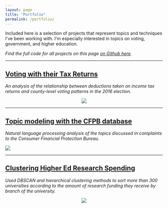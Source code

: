 ```yaml
---
layout: page
title: "Portfolio"
permalink: /portfolio/
---
```

Included here is a selection of projects that represent topics and techniques I've been working with. I'm especially interested in topics on voting, government, and higher education.   

*Find the full code for all projects on this page [on Github here](https://github.com/austinbrian/portfolio).*

---
## [Voting with their Tax Returns](../tax_votes)   
*An analysis of the relationship between deductions taken on income tax returns and county-level voting patterns in the 2016 election.*    

<p align="center">
  <img src="../images/agi_pp_vs_clinton.png"></p>

----

## [Topic modeling with the CFPB database](../cfpb_topic_modeling)
*Natural language processing analysis of the topics discussed in complaints to the Consumer Financial Protection Bureau.*

<span align="center">
  <img src="../images/all_complaints_line.png">
</span>

---
## [Clustering Higher Ed Research Spending](http://nbviewer.jupyter.org/github/austinbrian/DSI-labs/blob/master/Higher%20Ed%20R%26D%20Analysis.ipynb)
*Used DBSCAN and hierarchical clustering methods to sort more than 300 universities according to the amount of research funding they receive by branch of the university.*    

<p align="center">
<img src="../images/psy_lifsci_clustered.png">
</p>
